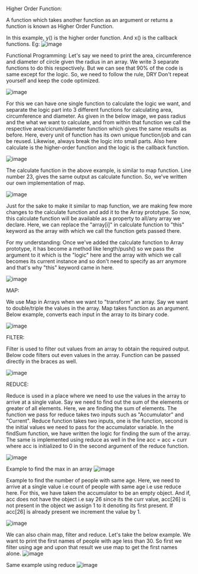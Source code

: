 Higher Order Function:

A function which takes another function as an argument or returns a function is known as Higher Order Function.

In this example, y() is the higher order function. And x() is the callback functions.
Eg: ![image](https://github.com/Gayathri229/JavaScript/assets/60467364/7664e9ab-5a98-4c72-a852-ba1b3ead9deb)


Functional Programming:
Let's say we need to print the area, circumference and diameter of circle given the radius in an array. We write 3 separate functions to do this respectively. But we can see that 90% of the code is same except for the logic. So, we need to follow the rule, DRY Don't repeat yourself and keep the code optimized. 

![image](https://github.com/Gayathri229/JavaScript/assets/60467364/fba091c9-3d71-42cf-90fd-81510739893c)

For this we can have one single function to calculate the logic we want, and separate the logic part into 3 different functions for calculating area, circumference and diameter. As given in the below image, we pass radius and the what we want to calculate, and from within that function we call the respective area/cicrum/diameter function which gives the same results as before. Here, every unit of function has its own unique function/job and can be reused. Likewise, always break the logic into small parts.
Also here calculate is the higher-order function and the logic is the callback function.

![image](https://github.com/Gayathri229/JavaScript/assets/60467364/282b70af-def4-413e-b5e3-e8c9d9b51b47)

The calculate function in the above example, is similar to map function. Line number 23, gives the same output as calculate function. So, we've written our own implementation of map. 

![image](https://github.com/Gayathri229/JavaScript/assets/60467364/53725384-7ae5-464e-bf6c-048e2412f3ba)

Just for the sake to make it similar to map function, we are making few more changes to the calculate function and add it to the Array prototype. So now, this calculate function will be available as a property to all/any array we declare. Here, we can replace the "array[i]" in calculate function to "this" keyword as the array with which we call the function gets passed there.

For my understanding: Once we've added the calculate function to Array prototype, it has become a method like length/push() so we pass the argument to it which is the "logic" here and the array with which we call becomes its current instance and so don't need to specify as arr anymore and that's why "this" keyword came in here.

![image](https://github.com/Gayathri229/JavaScript/assets/60467364/fedbcf87-f3f9-4e5d-a9c3-74d221cadd1e)


MAP:

We use Map in Arrays when we want to "transform" an array. Say we want to double/triple the values in the array.
Map takes function as an argument. Below example, converts each input in the array to its binary code. 

![image](https://github.com/Gayathri229/JavaScript/assets/60467364/d23d99ce-4065-4562-95bb-df8b49798480)


FILTER:

Filter is used to filter out values from an array to obtain the required output. Below code filters out even values in the array. Function can be passed directly in the braces as well.

![image](https://github.com/Gayathri229/JavaScript/assets/60467364/4fdab352-f64f-4267-92c6-8e2612f5210a)



REDUCE:

Reduce is used in a place where we need to use the values in the array to arrive at a single value. Say we need to find out the sum of the elements or greater of all elements.
Here, we are finding the sum of elements. 
The function we pass for reduce takes two inputs such as "Accumulator" and "Current". Reduce function takes two inputs, one is the function, second is the initial values we need to pass for the accumulator variable.
In the findSum function, we have written the logic for finding the sum of the array. The same is implemented using reduce as well in the line acc = acc + curr where acc is initialized to 0 in the second argument of the reduce function.

![image](https://github.com/Gayathri229/JavaScript/assets/60467364/6c407f73-0eb0-4d98-a86b-af3e4252828f)

Example to find the max in an array
![image](https://github.com/Gayathri229/JavaScript/assets/60467364/9fa15a41-25ff-4e93-8089-6509a953f499)


Example to find the number of people with same age. Here, we need to arrive at a single value i.e count of people with same age i.e use reduce here. 
For this, we have taken the accumulator to be an empty object. And if, acc does not have the object i.e say 26 since its the curr value, acc[26] is not present in the object we assign 1 to it denoting its first present. If acc[26] is already present we increment the value by 1.

![image](https://github.com/Gayathri229/JavaScript/assets/60467364/41cade15-a075-4fe7-9ade-287ecfff7d1c)



We can also chain map, filter and reduce. Let's take the below example. We want to print the first names of people with age less than 30. So first we filter using age and upon that result we use map to get the first names alone.
![image](https://github.com/Gayathri229/JavaScript/assets/60467364/74a3b9f3-5756-4e27-ad8a-be8cb33e1a58)


Same example using reduce
![image](https://github.com/Gayathri229/JavaScript/assets/60467364/b29a3eaa-a81e-4d0a-8029-1ec8a7592e48)

